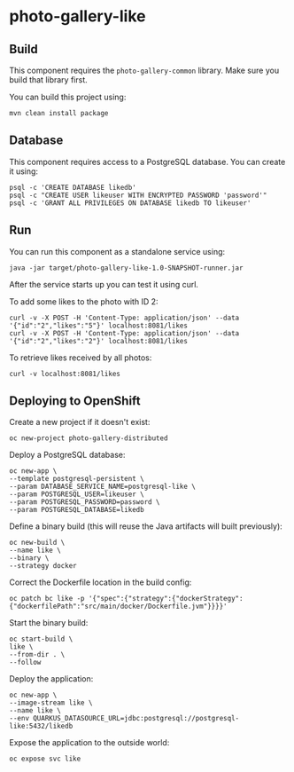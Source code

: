 # photo-gallery-like

## Build

This component requires the `photo-gallery-common` library. Make sure you build that library first.

You can build this project using:

```
mvn clean install package
```
## Database

This component requires access to a PostgreSQL database. You can create it using:

```
psql -c 'CREATE DATABASE likedb'
psql -c "CREATE USER likeuser WITH ENCRYPTED PASSWORD 'password'"
psql -c 'GRANT ALL PRIVILEGES ON DATABASE likedb TO likeuser'
```

## Run

You can run this component as a standalone service using:

```
java -jar target/photo-gallery-like-1.0-SNAPSHOT-runner.jar
```

After the service starts up you can test it using curl.

To add some likes to the photo with ID 2:

```
curl -v -X POST -H 'Content-Type: application/json' --data '{"id":"2","likes":"5"}' localhost:8081/likes
curl -v -X POST -H 'Content-Type: application/json' --data '{"id":"2","likes":"2"}' localhost:8081/likes

```

To retrieve likes received by all photos:

```
curl -v localhost:8081/likes
```

## Deploying to OpenShift

Create a new project if it doesn't exist:

```
oc new-project photo-gallery-distributed
```

Deploy a PostgreSQL database:

```
oc new-app \
--template postgresql-persistent \
--param DATABASE_SERVICE_NAME=postgresql-like \
--param POSTGRESQL_USER=likeuser \
--param POSTGRESQL_PASSWORD=password \
--param POSTGRESQL_DATABASE=likedb
```

Define a binary build (this will reuse the Java artifacts will built previously):

```
oc new-build \
--name like \
--binary \
--strategy docker
```

Correct the Dockerfile location in the build config:

```
oc patch bc like -p '{"spec":{"strategy":{"dockerStrategy":{"dockerfilePath":"src/main/docker/Dockerfile.jvm"}}}}'
```

Start the binary build:

```
oc start-build \
like \
--from-dir . \
--follow
```

Deploy the application:

```
oc new-app \
--image-stream like \
--name like \
--env QUARKUS_DATASOURCE_URL=jdbc:postgresql://postgresql-like:5432/likedb
```

Expose the application to the outside world:

```
oc expose svc like
```
